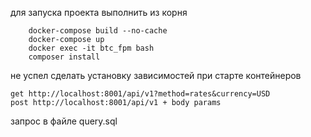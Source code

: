 для запуска проекта выполнить из корня
```
    docker-compose build --no-cache
    docker-compose up
    docker exec -it btc_fpm bash
    composer install
```
не успел сделать установку зависимостей при старте контейнеров
```
get http://localhost:8001/api/v1?method=rates&currency=USD
post http://localhost:8001/api/v1 + body params
```
запрос в файле query.sql
